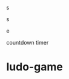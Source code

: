 





















s










































s





















e






























countdown timer






















# ludo-game

















